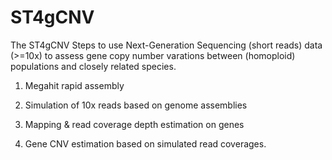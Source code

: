 # ST4gCNV

The ST4gCNV Steps to use Next-Generation Sequencing (short reads) data (>=10x) to assess gene copy number varations between (homoploid) populations and closely related species.

1. Megahit rapid assembly

2. Simulation of 10x reads based on genome assemblies

3. Mapping & read coverage depth estimation on genes

4. Gene CNV estimation based on simulated read coverages.
